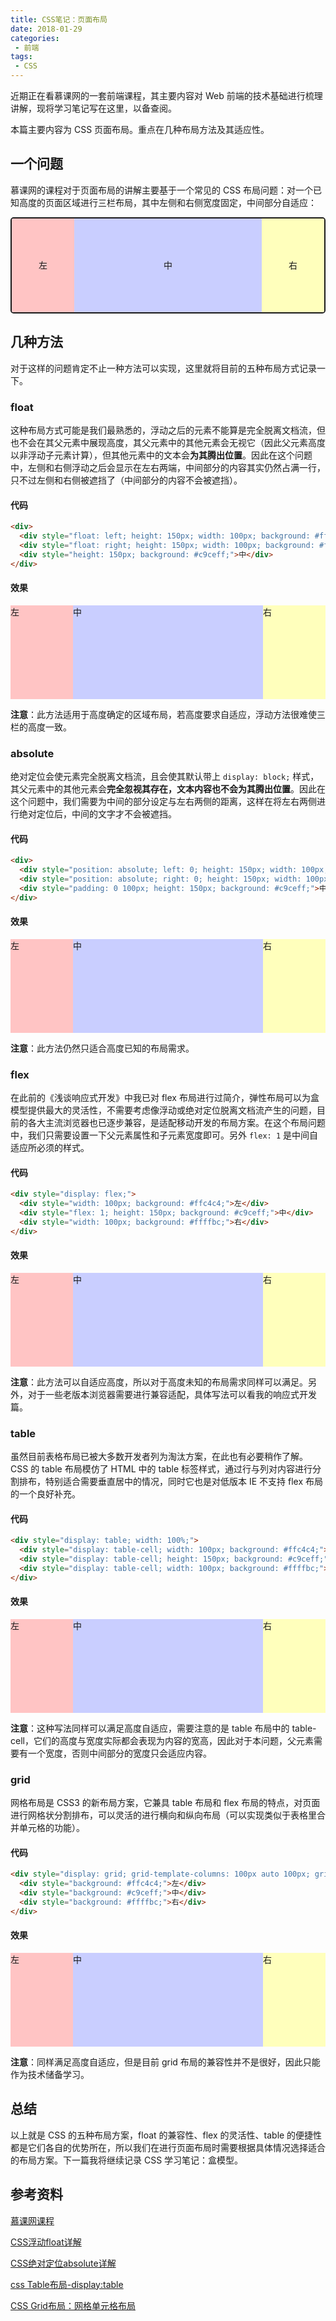 ```yaml
---
title: CSS笔记：页面布局
date: 2018-01-29
categories:
 - 前端
tags:
 - CSS
---
```

近期正在看慕课网的一套前端课程，其主要内容对 Web 前端的技术基础进行梳理讲解，现将学习笔记写在这里，以备查阅。

本篇主要内容为 CSS 页面布局。重点在几种布局方法及其适应性。
<!--more-->

## 一个问题

慕课网的课程对于页面布局的讲解主要基于一个常见的 CSS 布局问题：对一个已知高度的页面区域进行三栏布局，其中左侧和右侧宽度固定，中间部分自适应：

<div style="overflow: hidden; text-align: center; line-height: 150px; border: 2px solid; border-radius: 5px;"><div style="float: left; width: 100px; background: #ffc4c4;">左</div><div style="float: right; width: 100px; background: #ffffbc;">右</div><div style="background: #c9ceff;">中</div></div>

## 几种方法

对于这样的问题肯定不止一种方法可以实现，这里就将目前的五种布局方式记录一下。

### float
这种布局方式可能是我们最熟悉的，浮动之后的元素不能算是完全脱离文档流，但也不会在其父元素中展现高度，其父元素中的其他元素会无视它（因此父元素高度以非浮动子元素计算），但其他元素中的文本会**为其腾出位置**。因此在这个问题中，左侧和右侧浮动之后会显示在左右两端，中间部分的内容其实仍然占满一行，只不过左侧和右侧被遮挡了（中间部分的内容不会被遮挡）。

#### 代码
```html
<div>
  <div style="float: left; height: 150px; width: 100px; background: #ffc4c4;">左</div>
  <div style="float: right; height: 150px; width: 100px; background: #ffffbc;">右</div>
  <div style="height: 150px; background: #c9ceff;">中</div>
</div>
```

#### 效果
<div><div style="float: left; height: 150px; width: 100px; background: #ffc4c4;">左</div><div style="float: right; height: 150px; width: 100px; background: #ffffbc;">右</div><div style="height: 150px; background: #c9ceff;">中</div></div>

**注意**：此方法适用于高度确定的区域布局，若高度要求自适应，浮动方法很难使三栏的高度一致。


### absolute
绝对定位会使元素完全脱离文档流，且会使其默认带上 `display: block;` 样式，其父元素中的其他元素会**完全忽视其存在，文本内容也不会为其腾出位置**。因此在这个问题中，我们需要为中间的部分设定与左右两侧的距离，这样在将左右两侧进行绝对定位后，中间的文字才不会被遮挡。

#### 代码
```html
<div>
  <div style="position: absolute; left: 0; height: 150px; width: 100px; background: #ffc4c4;">左</div>
  <div style="position: absolute; right: 0; height: 150px; width: 100px; background: #ffffbc;">右</div>
  <div style="padding: 0 100px; height: 150px; background: #c9ceff;">中</div>
</div>
```

#### 效果
<div style="width: 100%; position: relative;"><div style="position: absolute; left: 0; height: 150px; width: 100px; background: #ffc4c4;">左</div><div style="position: absolute; right: 0; height: 150px; width: 100px; background: #ffffbc;">右</div><div style="padding: 0 100px; height: 150px; background: #c9ceff;">中</div></div>

**注意**：此方法仍然只适合高度已知的布局需求。

### flex
在此前的《浅谈响应式开发》中我已对 flex 布局进行过简介，弹性布局可以为盒模型提供最大的灵活性，不需要考虑像浮动或绝对定位脱离文档流产生的问题，目前的各大主流浏览器也已逐步兼容，是适配移动开发的布局方案。在这个布局问题中，我们只需要设置一下父元素属性和子元素宽度即可。另外 `flex: 1` 是中间自适应所必须的样式。

#### 代码
```html
<div style="display: flex;">
  <div style="width: 100px; background: #ffc4c4;">左</div>
  <div style="flex: 1; height: 150px; background: #c9ceff;">中</div>
  <div style="width: 100px; background: #ffffbc;">右</div>
</div>
```

#### 效果
<div style="display: flex;"><div style="width: 100px; background: #ffc4c4;">左</div><div style="flex: 1; height: 150px; background: #c9ceff;">中</div><div style="width: 100px; background: #ffffbc;">右</div></div>

**注意**：此方法可以自适应高度，所以对于高度未知的布局需求同样可以满足。另外，对于一些老版本浏览器需要进行兼容适配，具体写法可以看我的响应式开发篇。

### table
虽然目前表格布局已被大多数开发者列为淘汰方案，在此也有必要稍作了解。CSS 的 table 布局模仿了 HTML 中的 table 标签样式，通过行与列对内容进行分割排布，特别适合需要垂直居中的情况，同时它也是对低版本 IE 不支持 flex 布局的一个良好补充。

#### 代码
```html
<div style="display: table; width: 100%;">
  <div style="display: table-cell; width: 100px; background: #ffc4c4;">左</div>
  <div style="display: table-cell; height: 150px; background: #c9ceff;">中</div>
  <div style="display: table-cell; width: 100px; background: #ffffbc;">右</div>
</div>
```

#### 效果
<div style="display: table; width: 100%;"><div style="display: table-cell; width: 100px; background: #ffc4c4;">左</div><div style="display: table-cell; height: 150px; background: #c9ceff;">中</div><div style="display: table-cell; width: 100px; background: #ffffbc;">右</div></div>

**注意**：这种写法同样可以满足高度自适应，需要注意的是 table 布局中的 table-cell，它们的高度与宽度实际都会表现为内容的宽高，因此对于本问题，父元素需要有一个宽度，否则中间部分的宽度只会适应内容。


### grid
网格布局是 CSS3 的新布局方案，它兼具 table 布局和 flex 布局的特点，对页面进行网格状分割排布，可以灵活的进行横向和纵向布局（可以实现类似于表格里合并单元格的功能）。

#### 代码
```html
<div style="display: grid; grid-template-columns: 100px auto 100px; grid-template-rows: 150px;">
  <div style="background: #ffc4c4;">左</div>
  <div style="background: #c9ceff;">中</div>
  <div style="background: #ffffbc;">右</div>
</div>
```

#### 效果
<div style="display: grid; grid-template-columns: 100px auto 100px; grid-template-rows: 150px;"><div style="background: #ffc4c4;">左</div><div style="background: #c9ceff;">中</div><div style="background: #ffffbc;">右</div></div>

**注意**：同样满足高度自适应，但是目前 grid 布局的兼容性并不是很好，因此只能作为技术储备学习。

## 总结

以上就是 CSS 的五种布局方案，float 的兼容性、flex 的灵活性、table 的便捷性都是它们各自的优势所在，所以我们在进行页面布局时需要根据具体情况选择适合的布局方案。下一篇我将继续记录 CSS 学习笔记：盒模型。

## 参考资料

[慕课网课程](https://coding.imooc.com/class/129.html)

[CSS浮动float详解](https://www.jianshu.com/p/07eb19957991)

[CSS绝对定位absolute详解](https://www.jianshu.com/p/a3da5e27d22b)

[css Table布局-display:table](http://www.css88.com/archives/6308)

[CSS Grid布局：网格单元格布局](https://www.w3cplus.com/css3/line-base-placement-layout.html)